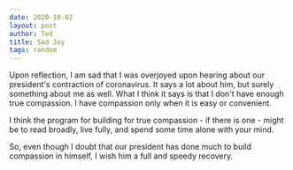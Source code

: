 ```yaml
---
date: 2020-10-02
layout: post
author: Ted
title: Sad Joy
tags: random
---
```

Upon reflection, I am sad that I was overjoyed upon hearing about our president's contraction of coronavirus. It says a lot about him, but surely something about me as well. What I think it says is that I don't have enough true compassion. I have compassion only when it is easy or convenient.

I think the program for building for true compassion - if there is one - might be to read broadly, live fully, and spend some time alone with your mind.

So, even though I doubt that our president has done much to build compassion in himself, I wish him a full and speedy recovery.
